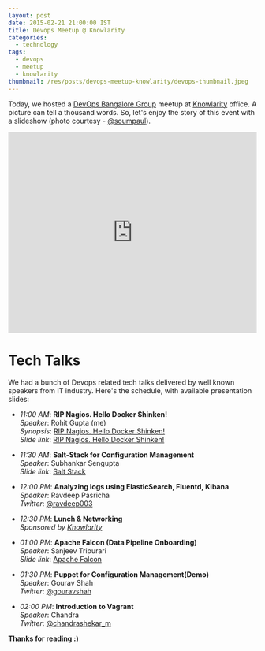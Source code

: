 ```yaml
---
layout: post
date: 2015-02-21 21:00:00 IST
title: Devops Meetup @ Knowlarity
categories:
  - technology
tags:
  - devops
  - meetup
  - knowlarity
thumbnail: /res/posts/devops-meetup-knowlarity/devops-thumbnail.jpeg
---
```


Today, we hosted a [DevOps Bangalore Group](http://www.meetup.com/devops-bangalore/) meetup at [Knowlarity](http://www.knowlarity.com/) office. A picture can tell a thousand words. So, let's enjoy the story of this event with a slideshow (photo courtesy - [@soumpaul](https://twitter.com/soumpaul)).

<div style='position: relative; padding-bottom: 81%; height: 0; overflow: hidden;'><iframe id='iframe' src='http://flickrit.com/slideshowholder.php?height=80&size=big&speed=3.0&count=100&setId=72157650942872382&click=true&counter=true&theme=1&thumbnails=1&transition=2&layoutType=responsive&sort=0' scrolling='no' frameborder='0'style='width:100%; height:100%; position: absolute; top:0; left:0;' ></iframe></div>

Tech Talks
==========

We had a bunch of Devops related tech talks delivered by well known speakers from IT industry. Here's the schedule, with available presentation slides:

* *11:00 AM*: **RIP Nagios. Hello Docker Shinken!**  
    *Speaker*: Rohit Gupta (me)  
    *Synopsis*: [RIP Nagios. Hello Docker Shinken!](/blog/rip-nagios-hello-docker-shinken.html)  
    *Slide link*: [RIP Nagios. Hello Docker Shinken!](/res/posts/devops-meetup-knowlarity/rip_nagios_hello_docker_shinken/)

* *11:30 AM*: **Salt-Stack for Configuration Management**  
    *Speaker*: Subhankar Sengupta  
    *Slide link*: [Salt Stack](http://www.slideshare.net/DevOpsBangalore/salt-stack-subhankar-sengupta)

* *12:00 PM*: **Analyzing logs using ElasticSearch, Fluentd, Kibana**  
    *Speaker*: Ravdeep Pasricha  
    *Twitter*: [@ravdeep003](https://twitter.com/ravdeep003)

* *12:30 PM*: **Lunch & Networking**  
    *Sponsored by [Knowlarity](http://www.knowlarity.com/)*

* *01:00 PM*: **Apache Falcon (Data Pipeline Onboarding)**  
    *Speaker*: Sanjeev Tripurari  
    *Slide link*: [Apache Falcon](http://www.slideshare.net/DevOpsBangalore/apache-falcon-sanjeev-tripurari)

* *01:30 PM*: **Puppet for Configuration Management(Demo)**  
    *Speaker*: Gourav Shah  
    *Twitter*: [@gouravshah](https://twitter.com/gouravshah)

* *02:00 PM*: **Introduction to Vagrant**  
    *Speaker*: Chandra  
    *Twitter*: [@chandrashekar_m](https://twitter.com/chandrashekar_m)

**Thanks for reading :)**
